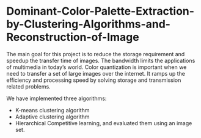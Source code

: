 # Dominant-Color-Palette-Extraction-by-Clustering-Algorithms-and-Reconstruction-of-Image

The main goal for this project is to reduce the storage requirement and speedup the transfer time of images. The bandwidth limits the applications of multimedia in today’s world. Color quantization is important when we need to transfer a set of large images over the internet. It ramps up the efficiency and processing speed by solving storage and transmission related problems.

We have implemented three algorithms:
* K-means clustering algorithm
* Adaptive clustering algorithm
* Hierarchical Competitive learning, and evaluated them using an image set.
